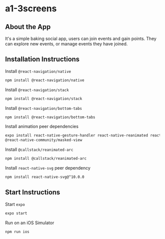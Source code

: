 # a1-3screens

## About the App
It's a simple baking social app, users can join events and gain points. They can explore new events, or manage events they have joined.

## Installation Instructions
Install `@react-navigation/native`
```sh
npm install @react-navigation/native
```

Install `@react-navigation/stack`
```sh
npm install @react-navigation/stack
```

Install `@react-navigation/bottom-tabs`
```sh
npm install @react-navigation/bottom-tabs
```

Install animation peer dependencies
```sh
expo install react-native-gesture-handler react-native-reanimated react-native-screens react-native-safe-area-context 
@react-native-community/masked-view
```

Install `@callstack/reanimated-arc`
```sh
npm install @callstack/reanimated-arc
```

Install `react-native-svg` peer dependency
```sh
npm install react-native-svg@^10.0.0
```
## Start Instructions
Start `expo`
```sh
expo start
```
Run on an iOS Simulator
```sh
npm run ios
```
